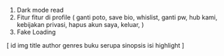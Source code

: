 1. Dark mode read
2. Fitur fitur di profile (
  ganti poto,
  save bio,
  whislist,
  ganti pw,
  hub kami,
  kebijakan privasi,
  hapus akun saya,
  keluar,
)
3. Fake Loading



[
  id
  img
  title
  author
  genres
  buku serupa
  sinopsis
  isi
  highlight
]